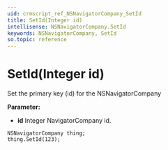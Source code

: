 ```yaml
---
uid: crmscript_ref_NSNavigatorCompany_SetId
title: SetId(Integer id)
intellisense: NSNavigatorCompany.SetId
keywords: NSNavigatorCompany, SetId
so.topic: reference
---
```


# SetId(Integer id)

Set the primary key (id) for the NSNavigatorCompany

**Parameter:** 
 - **id** Integer NavigatorCompany id.

```crmscript
NSNavigatorCompany thing;
thing.SetId(123);
```

